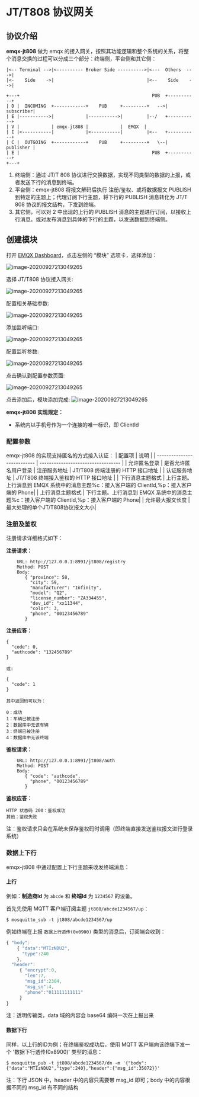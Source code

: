 # JT/T808 协议网关

## 协议介绍

**emqx-jt808** 做为 emqx 的接入网关，按照其功能逻辑和整个系统的关系，将整个消息交换的过程可以分成三个部分：终端侧，平台侧和其它侧：

```
|<-- Terminal -->|<---------- Broker Side ---------->|<---  Others  --->|
|<-    Side    ->|                                   |<--    Side    -->|

+---+                                                  PUB  +-----------+
| D |  INCOMING  +------------+    PUB     +---------+   -->| subscriber|
| E |----------->|            |----------->|         |--/   +-----------+
| V |            | emqx-jt808 |            |  EMQX  |
| I |<-----------|            |<-----------|         |<--   +-----------+
| C |  OUTGOING  +------------+    PUB     +---------+   \--| publisher |
| E |                                                  PUB  +-----------+
+---+
```

1. 终端侧：通过 JT/T 808 协议进行交换数据，实现不同类型的数据的上报，或者发送下行的消息到终端。
2. 平台侧：emqx-jt808 将报文解码后执行 注册/鉴权、或将数据报文 PUBLISH 到特定的主题上；代理订阅下行主题，将下行的 PUBLISH 消息转化为 JT/T 808 协议的报文结构，下发到终端。
3. 其它侧，可以对 2 中出现的上行的 PUBLISH 消息的主题进行订阅，以接收上行消息。或对发布消息到具体的下行的主题，以发送数据到终端侧。

## 创建模块

打开 [EMQX Dashboard](http://127.0.0.1:18083/#/modules)，点击左侧的 “模块” 选项卡，选择添加：

![image-20200927213049265](./assets/modules.png)

选择 JT/T808 协议接入网关:

![image-20200927213049265](./assets/proto_jt8081.png)

配置相关基础参数:

![image-20200927213049265](./assets/proto_jt8082.png)

添加监听端口:

![image-20200927213049265](./assets/proto_jt8083.png)

配置监听参数:

![image-20200927213049265](./assets/proto_jt8084.png)

点击确认到配置参数页面:

![image-20200927213049265](./assets/proto_jt8085.png)

点击添加后，模块添加完成:
![image-20200927213049265](./assets/proto_jt8086.png)

**emqx-jt808 实现规定：**

- 系统内以手机号作为一个连接的唯一标识，即 ClientId


### 配置参数

emqx-jt808 的实现支持匿名的方式接入认证：
| 配置项                      |       说明                           |
| --------------------------- | ---------------------------------- |
| 允许匿名登录            | 是否允许匿名用户登录 
| 注册服务地址            | JT/T808 终端注册的 HTTP 接口地址           |
| 认证服务地址            | JT/T808 终端接入鉴权的 HTTP 接口地址           |
| 下行消息主题格式         | 上行主题。上行消息到 EMQX 系统中的消息主题%c：接入客户端的 ClientId,%p：接入客户端的 Phone|
| 上行消息主题格式         | 下行主题。上行消息到 EMQX 系统中的消息主题%c：接入客户端的 ClientId,%p：接入客户端的 Phone|
| 允许最大报文长度         | 最大处理的单个JT/T808协议报文大小|

### 注册及鉴权

注册请求详细格式如下：

**注册请求：**
```
    URL: http://127.0.0.1:8991/jt808/registry
    Method: POST
    Body:
       { "province": 58,
         "city": 59,
         "manufacturer": "Infinity",
         "model": "Q2",
         "license_number": "ZA334455",
         "dev_id": "xx11344",
         "color": 3,
         "phone", "00123456789"
       }
```

**注册应答：**
```
{
  "code": 0,
  "authcode": "132456789"
}

或:

{
  "code": 1
}

其中返回码可以为：

0：成功
1：车辆已被注册
2：数据库中无该车辆
3：终端已被注册
4：数据库中无该终端
```

**鉴权请求：**

```properties
    URL: http://127.0.0.1:8991/jt808/auth
    Method: POST
    Body:
       { "code": "authcode",
         "phone", "00123456789"
       }
```

**鉴权应答：**
```
HTTP 状态码 200：鉴权成功
其他：鉴权失败
```

注：鉴权请求只会在系统未保存鉴权码时调用（即终端直接发送鉴权报文进行登录系统）

### 数据上下行

emqx-jt808 中通过配置上下行主题来收发终端消息：

#### 上行

例如：**制造商Id** 为 `abcde` 和 **终端Id** 为 `1234567` 的设备。

首先先使用 MQTT 客户端订阅主题 `jt808/abcde1234567/up`：

```properties
$ mosquitto_sub -t jt808/abcde1234567/up
```

例如终端在上报 `数据上行透传(0x0900)` 类型的消息后，订阅端会收到：

```js
{ "body":
    { "data":"MTIzNDU2",
      "type":240
    },
  "header":
     { "encrypt":0,
       "len":7,
       "msg_id":2304,
       "msg_sn":4,
       "phone":"011111111111"
     }
}
```

注：透明传输类，data 域的内容会 base64 编码一次在上报出来

#### 数据下行

同样，以上行的ID为例；在终端鉴权成功后，使用 MQTT 客户端向该终端下发一个 '数据下行透传(0x8900)' 类型的消息：
```
$ mosquitto_pub -t jt808/abcde1234567/dn -m '{"body":{"data":"MTIzNDU2","type":240},"header":{"msg_id":35072}}'
```

注：下行 JSON 中，header 中的内容只需要带 msg_id 即可；body 中的内容根据不同的 msg_id 有不同的结构
